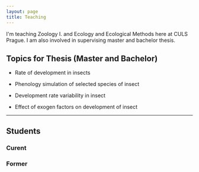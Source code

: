 ```yaml
---
layout: page
title: Teaching
---
```

I'm teaching Zoology I. and Ecology and Ecological Methods here at CULS Prague. I am also involved in supervising master and bachelor thesis.

## Topics for Thesis (Master and Bachelor)

* Rate of development in insects

* Phenology simulation of selected species of insect

* Development rate variability in insect

* Effect of exogen factors on development of insect

-----------------------

## Students

### Curent

### Former


